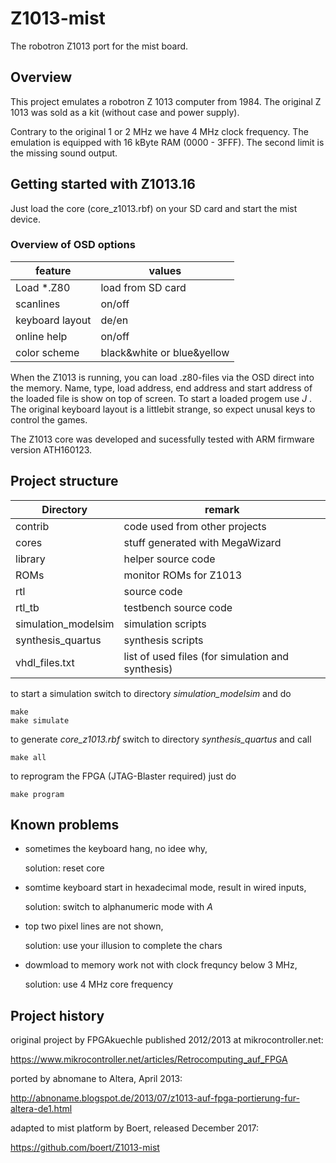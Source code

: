 # Z1013-mist                                                                                                                                                                         
The robotron Z1013 port for the mist board.


## Overview
This project emulates a robotron Z 1013 computer from 1984.
The original Z 1013 was sold as a kit (without case and power supply).

Contrary to the original 1 or 2 MHz we have 4 MHz clock frequency.
The emulation is equipped with 16 kByte RAM (0000 - 3FFF).
The second limit is the missing sound output.


## Getting started with Z1013.16

Just load the core (core_z1013.rbf) on your SD card and start the mist device.

### Overview of OSD options
| feature           | values
| ---               | ---
| Load *.Z80        | load from SD card
| scanlines         | on/off
| keyboard layout   | de/en
| online help       | on/off
| color scheme      | black&white or blue&yellow

When the Z1013 is running, you can load .z80-files via the OSD direct into the memory.
Name, type, load address, end address and start address of the loaded file is show on top of screen.
To start a loaded progem use *J <start address>*.
The original keyboard layout is a littlebit strange, so expect unusal keys to control the games.

The Z1013 core was developed and sucessfully tested with ARM firmware version ATH160123.



## Project structure

| Directory              | remark 
| ---                    | ---    
| contrib                | code used from other projects
| cores                  | stuff generated with MegaWizard
| library                | helper source code
| ROMs                   | monitor ROMs for Z1013
| rtl                    | source code
| rtl_tb                 | testbench source code
| simulation_modelsim    | simulation scripts
| synthesis_quartus      | synthesis scripts
| vhdl_files.txt         | list of used files (for simulation and synthesis)


to start a simulation switch to directory *simulation_modelsim* and do
```
make
make simulate
```

to generate *core_z1013.rbf* switch to directory *synthesis_quartus* and call
```
make all
```

to reprogram the FPGA (JTAG-Blaster required) just do
```
make program
```


## Known problems

- sometimes the keyboard hang, no idee why,

  solution: reset core

- somtime keyboard start in hexadecimal mode, result in wired inputs,

  solution: switch to alphanumeric mode with *A*

- top two pixel lines are not shown,

  solution: use your illusion to complete the chars

- dowmload to memory work not with clock frequncy below 3 MHz,

  solution: use 4 MHz core frequency


## Project history

original project by FPGAkuechle published 2012/2013 at mikrocontroller.net:

https://www.mikrocontroller.net/articles/Retrocomputing_auf_FPGA


ported by abnomane to Altera, April 2013:

http://abnoname.blogspot.de/2013/07/z1013-auf-fpga-portierung-fur-altera-de1.html


adapted to mist platform by Boert, released December 2017:


https://github.com/boert/Z1013-mist
